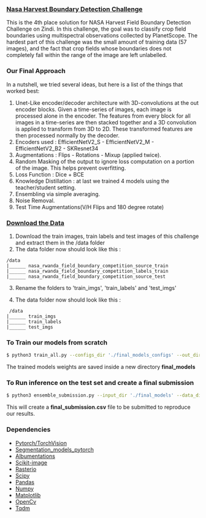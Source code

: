 ### [Nasa Harvest Boundary Detection Challenge](https://zindi.africa/competitions/nasa-harvest-field-boundary-detection-challenge)
This is the 4th place solution for NASA Harvest Field Boundary Detection Challenge on Zindi.
In this challenge, the goal was to classify crop field boundaries using multispectral observations collected by PlanetScope. 
The hardest part of this challenge was the small amount of training data (57 images), and the fact that crop fields whose boundaries does not completely fall within the range of the image are left unlabelled.

### Our Final Approach 
In a nutshell, we tried several ideas, but here is a list of the things that worked best:
 1. Unet-Like encoder/decoder architecture with 3D-convolutions at the out encoder blocks. Given a time-series of images, each image is processed alone in the encoder. The features from every block for all images in a time-series are then stacked together and a 3D convolution is applied to transform from 3D to 2D. These transformed features are then processed normally by the decoder.
 2. Encoders used : EfficientNetV2_S - EfficientNetV2_M - EfficientNetV2_B2 - SKResnet34
 3. Augmentations : Flips - Rotations - Mixup (applied twice).
 4. Random Masking of the output to ignore loss computation on a portion of the image. This helps prevent overfitting.
 5. Loss Function : Dice + BCE
 6. Knowledge Distillation : at last we trained 4 models using the teacher/student setting.
 7. Ensembling via simple averaging.
 8. Noise Removal.
 9. Test Time Augmentations(V/H Flips and 180 degree rotate)

### [Download the Data](https://mlhub.earth/data/nasa_rwanda_field_boundary_competition)
 1. Download the train images, train labels and test images of this challenge and extract them in the /data folder
 2. The data folder now should look like this :
``` 
/data 
|______ nasa_rwanda_field_boundary_competition_source_train
|______ nasa_rwanda_field_boundary_competition_labels_train
|______ nasa_rwanda_field_boundary_competition_source_test
````
 3. Rename the folders to 'train_imgs', 'train_labels' and 'test_imgs'
 
 4. The data folder now should look like this : 
```
 /data
|______ train_imgs
|______ train_labels
|______ test_imgs
```
          

### To Train our models from scratch
```bash 
$ python3 train_all.py --configs_dir './final_models_configs' --out_dir './final_models' --data_dir './data' --folds_path './folds.csv'
```
The trained models weights are saved inside a new directory **final_models**

### To Run inference on the test set and create a final submission
```bash 
$ python3 ensemble_submission.py --input_dir './final_models' --data_dir './data'
```
This will create a **final_submission.csv** file to be submitted to reproduce our results.


### Dependencies
* [Pytorch/TorchVision](https://github.com/pytorch/pytorch)
* [Segmentation_models_pytorch](https://github.com/qubvel/segmentation_models.pytorch)
* [Albumentations](https://albumentations.ai/docs/getting_started/installation/)
* [Scikit-image](https://github.com/scikit-image/scikit-image)
* [Rasterio](https://github.com/rasterio/rasterio)
* [Scipy](https://github.com/scipy/scipy)
* [Pandas](https://github.com/pandas-dev/pandas)
* [Numpy](https://github.com/numpy/numpy)
* [Matplotlib](https://github.com/matplotlib/matplotlib)
* [OpenCv](https://github.com/opencv/opencv-python)
* [Tqdm](https://github.com/tqdm/tqdm)
